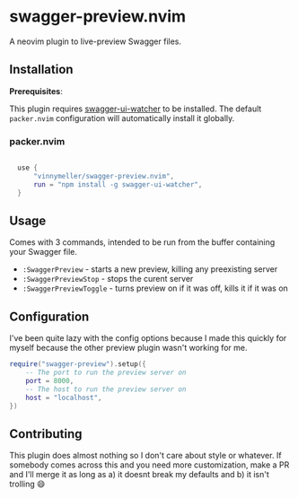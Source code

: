# swagger-preview.nvim

A neovim plugin to live-preview Swagger files.

## Installation

**Prerequisites**:

This plugin requires [swagger-ui-watcher](https://github.com/moon0326/swagger-ui-watcher) to be installed. The default `packer.nvim` configuration will automatically install it globally.


### packer.nvim

```lua

  use {
      "vinnymeller/swagger-preview.nvim",
      run = "npm install -g swagger-ui-watcher",
  }
```

## Usage

Comes with 3 commands, intended to be run from the buffer containing your Swagger file.

- `:SwaggerPreview` - starts a new preview, killing any preexisting server
- `:SwaggerPreviewStop` - stops the curent server
- `:SwaggerPreviewToggle` - turns preview on if it was off, kills it if it was on

## Configuration

I've been quite lazy with the config options because I made this quickly for myself because the other preview plugin wasn't working for me.

```lua
require("swagger-preview").setup({
    -- The port to run the preview server on
    port = 8000,
    -- The host to run the preview server on
    host = "localhost",
})
```

## Contributing

This plugin does almost nothing so I don't care about style or whatever. If somebody comes across this and you need more customization, make a PR and I'll merge it as long as a) it doesnt break my defaults and b) it isn't trolling 😄 

